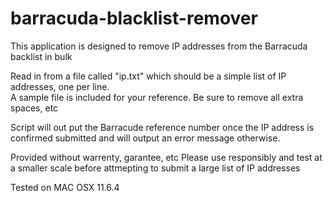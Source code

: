 # barracuda-blacklist-remover
This application is designed to remove IP addresses from the Barracuda backlist in bulk

Read in from a file called "ip.txt" which should be a simple list of IP addresses, one per line.  
A sample file is included for your reference.  Be sure to remove all extra spaces, etc

Script will out put the Barracude reference number once the IP address is confirmed submitted
and will output an error message otherwise. 

Provided without warrenty, garantee, etc  Please use responsibly and test at a smaller scale 
before attmepting to submit a large list of IP addresses

Tested on MAC OSX 11.6.4
